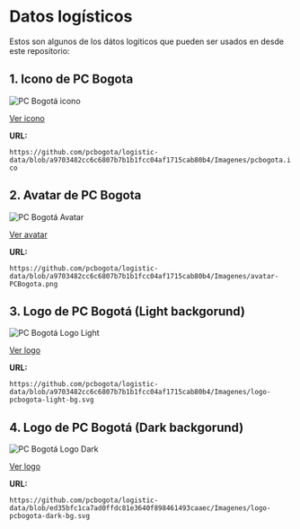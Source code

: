 # Datos logísticos
Estos son algunos de los dátos logiticos que pueden ser usados en desde este repositorio:

## 1. Icono de PC Bogota
![PC Bogotá icono](https://github.com/pcbogota/logistic-data/blob/a9703482cc6c6807b7b1b1fcc04af1715cab80b4/Imagenes/pcbogota.ico)

[Ver icono](https://github.com/pcbogota/logistic-data/blob/a9703482cc6c6807b7b1b1fcc04af1715cab80b4/Imagenes/pcbogota.ico)

**URL:**

```https://github.com/pcbogota/logistic-data/blob/a9703482cc6c6807b7b1b1fcc04af1715cab80b4/Imagenes/pcbogota.ico```


## 2. Avatar de PC Bogota
![PC Bogotá Avatar](https://github.com/pcbogota/logistic-data/blob/a9703482cc6c6807b7b1b1fcc04af1715cab80b4/Imagenes/avatar-PCBogota.png)

[Ver avatar](https://github.com/pcbogota/logistic-data/blob/a9703482cc6c6807b7b1b1fcc04af1715cab80b4/Imagenes/avatar-PCBogota.png)

**URL:**

```https://github.com/pcbogota/logistic-data/blob/a9703482cc6c6807b7b1b1fcc04af1715cab80b4/Imagenes/avatar-PCBogota.png```


## 3. Logo de PC Bogotá (Light backgorund)
![PC Bogotá Logo Light](https://github.com/pcbogota/logistic-data/blob/a9703482cc6c6807b7b1b1fcc04af1715cab80b4/Imagenes/logo-pcbogota-light-bg.svg)

[Ver logo](https://github.com/pcbogota/logistic-data/blob/a9703482cc6c6807b7b1b1fcc04af1715cab80b4/Imagenes/logo-pcbogota-light-bg.svg)

**URL:**

```https://github.com/pcbogota/logistic-data/blob/a9703482cc6c6807b7b1b1fcc04af1715cab80b4/Imagenes/logo-pcbogota-light-bg.svg```

## 4. Logo de PC Bogotá (Dark backgorund)
![PC Bogotá Logo Dark](https://github.com/pcbogota/logistic-data/blob/ed35bfc1ca7ad0ffdc81e3640f898461493caaec/Imagenes/logo-pcbogota-dark-bg.svg)

[Ver logo](https://github.com/pcbogota/logistic-data/blob/ed35bfc1ca7ad0ffdc81e3640f898461493caaec/Imagenes/logo-pcbogota-dark-bg.svg)

**URL:**

```https://github.com/pcbogota/logistic-data/blob/ed35bfc1ca7ad0ffdc81e3640f898461493caaec/Imagenes/logo-pcbogota-dark-bg.svg```
